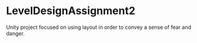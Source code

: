 # LevelDesignAssignment2
Unity project focused on using layout in order to convey a sense of fear and danger. 
